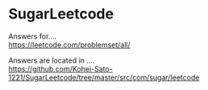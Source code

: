 # SugarLeetcode

Answers for....  
https://leetcode.com/problemset/all/

Answers are located in ....  
https://github.com/Kohei-Sato-1221/SugarLeetcode/tree/master/src/com/sugar/leetcode
